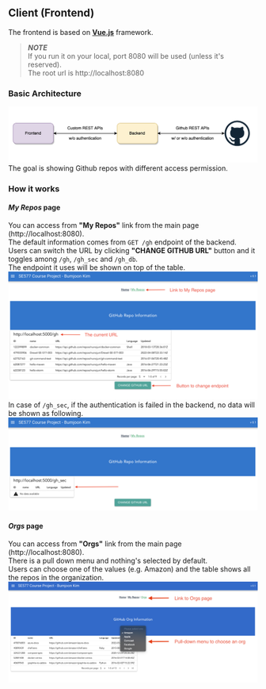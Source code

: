 ## Client (Frontend)
The frontend is based on **[Vue.js](https://vuejs.org/)** framework.
> **_NOTE_**  
If you run it on your local, port 8080 will be used (unless it's reserved).  
The root url is http://localhost:8080  

### Basic Architecture
![Basic Architecture](../screenshots/frontend-001.png "Basic Architecture")
The goal is showing Github repos with different access permission.  

### How it works
#### *My Repos* page
You can access from **"My Repos"** link from the main page (http://localhost:8080).  
The default information comes from `GET /gh` endpoint of the backend.  
Users can switch the URL by clicking **"CHANGE GITHUB URL"** button and it toggles among `/gh`, `/gh_sec` and `/gh_db`.  
The endpoint it uses will be shown on top of the table.  
![Screenshot 1](../screenshots/frontend-002.png "Screenshot 1")
In case of `/gh_sec`, if the authentication is failed in the backend, no data will be shown as following.
![Screenshot 2](../screenshots/frontend-003.png "Screenshot 2")
#### *Orgs* page
You can access from **"Orgs"** link from the main page (http://localhost:8080).  
There is a pull down menu and nothing's selected by default.  
Users can choose one of the values (e.g. Amazon) and the table shows all the repos in the organization.
![Screenshot 3](../screenshots/frontend-010.png "Screenshot 3")